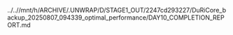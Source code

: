 ../..//mnt/h/ARCHIVE/.UNWRAP/D/STAGE1_OUT/2247cd293227/DuRiCore_backup_20250807_094339_optimal_performance/DAY10_COMPLETION_REPORT.md